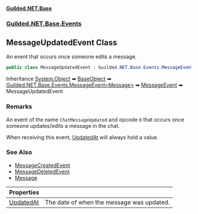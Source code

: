 
#### [Guilded.NET.Base](Guilded_NET_Base 'Guilded.NET.Base')
### [Guilded.NET.Base.Events](Guilded_NET_Base#Guilded_NET_Base_Events 'Guilded.NET.Base.Events')
## MessageUpdatedEvent Class

An event that occurs once someone edits a message.
```csharp
public class MessageUpdatedEvent : Guilded.NET.Base.Events.MessageEvent
```

Inheritance [System.Object](https://docs.microsoft.com/en-us/dotnet/api/System.Object 'System.Object') &#x27A1; [BaseObject](BaseObject 'Guilded.NET.Base.BaseObject') &#x27A1; [Guilded.NET.Base.Events.MessageEvent&lt;](MessageEvent_T_ 'Guilded.NET.Base.Events.MessageEvent&lt;T&gt;')[Message](Message 'Guilded.NET.Base.Content.Message')[&gt;](MessageEvent_T_ 'Guilded.NET.Base.Events.MessageEvent&lt;T&gt;') &#x27A1; [MessageEvent](MessageEvent 'Guilded.NET.Base.Events.MessageEvent') &#x27A1; MessageUpdatedEvent

### Remarks
  
An event of the name `ChatMessageUpdated` and opcode `0` that occurs once someone updates/edits a message in the chat.  
  
When receiving this event, [UpdatedAt](Message_UpdatedAt 'Guilded.NET.Base.Content.Message.UpdatedAt') will always hold a value.

### See Also
- [MessageCreatedEvent](MessageCreatedEvent 'Guilded.NET.Base.Events.MessageCreatedEvent')
- [MessageDeletedEvent](MessageDeletedEvent 'Guilded.NET.Base.Events.MessageDeletedEvent')
- [Message](Message 'Guilded.NET.Base.Content.Message')

| Properties | |
| :--- | :--- |
| [UpdatedAt](MessageUpdatedEvent_UpdatedAt 'Guilded.NET.Base.Events.MessageUpdatedEvent.UpdatedAt') | The date of when the message was updated. |
